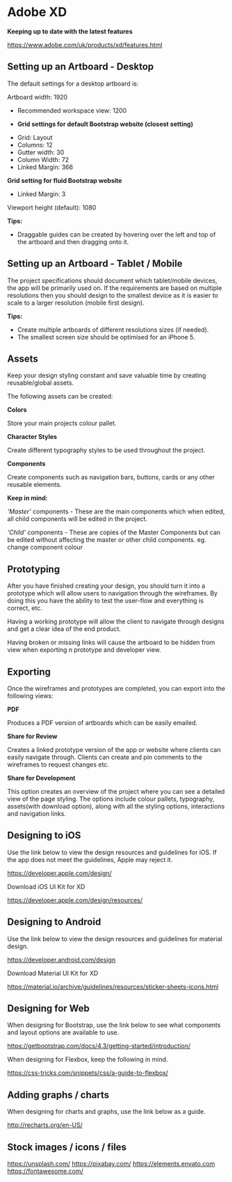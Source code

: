 # Adobe XD

**Keeping up to date with the latest features**

https://www.adobe.com/uk/products/xd/features.html


## Setting up an Artboard - Desktop

The default settings for a desktop artboard is:

Artboard width: 1920
- Recommended workspace view: 1200

- **Grid settings for default Bootstrap website (closest setting)**
* Grid: Layout
* Columns: 12
* Gutter width: 30
* Column Width: 72
* Linked Margin: 366


**Grid setting for fluid Bootstrap website**
* Linked Margin: 3


Viewport height (default): 1080


**Tips:**
- Draggable guides can be created by hovering over the left and top of the artboard and then dragging onto it.


## Setting up an Artboard - Tablet / Mobile

The project specifications should document which tablet/mobile devices, the app will be primarily used on.
If the requirements are based on multiple resolutions then you should design to the smallest device as it is easier to scale to a larger resolution (mobile first design).


**Tips:**
- Create multiple artboards of different resolutions sizes (if needed).
- The smallest screen size should be optimised for an iPhone 5.


## Assets

Keep your design styling constant and save valuable time by creating reusable/global assets.

The following assets can be created:

**Colors**

Store your main projects colour pallet.


**Character Styles**

Create different typography styles to be used throughout the project.


**Components**

Create components such as navigation bars, buttons, cards or any other reusable elements.


**Keep in mind:**

_'Master'_ components - These are the main components which when edited, all child components will be edited in the project.

_'Child'_ components - These are copies of the Master Components but can be edited without affecting the master or other child components. eg. change component colour


## Prototyping

After you have finished creating your design, you should turn it into a prototype which will allow users to navigation through the wireframes. By doing this you have the ability to test the user-flow and everything is correct, etc.

Having a working prototype will allow the client to navigate through designs and get a clear idea of the end product.

Having broken or missing links will cause the artboard to be hidden from view when exporting n prototype and developer view.


## Exporting

Once the wireframes and prototypes are completed, you can export into the following views:

**PDF**

Produces a PDF version of artboards which can be easily emailed.


**Share for Review**

Creates a linked prototype version of the app or website where clients can easily navigate through. Clients can create and pin comments to the wireframes to request changes etc.


**Share for Development**

This option creates an overview of the project where you can see a detailed view of the page styling. The options include colour pallets, typography, assets(with download option), along with all the styling options, interactions and navigation links.


## Designing to iOS

Use the link below to view the design resources and guidelines for iOS. If the app does not meet the guidelines, Apple may reject it.

https://developer.apple.com/design/

Download iOS UI Kit for XD

https://developer.apple.com/design/resources/


## Designing to Android

Use the link below to view the design resources and guidelines for material design.

https://developer.android.com/design

Download Material UI Kit for XD

https://material.io/archive/guidelines/resources/sticker-sheets-icons.html


## Designing for Web

When designing for Bootstrap, use the link below to see what components and layout options are available to use.

https://getbootstrap.com/docs/4.3/getting-started/introduction/

When designing for Flexbox, keep the following in mind.

https://css-tricks.com/snippets/css/a-guide-to-flexbox/


## Adding graphs / charts

When designing for charts and graphs, use the link below as a guide.

http://recharts.org/en-US/


## Stock images / icons / files
https://unsplash.com/
https://pixabay.com/
https://elements.envato.com
https://fontawesome.com/